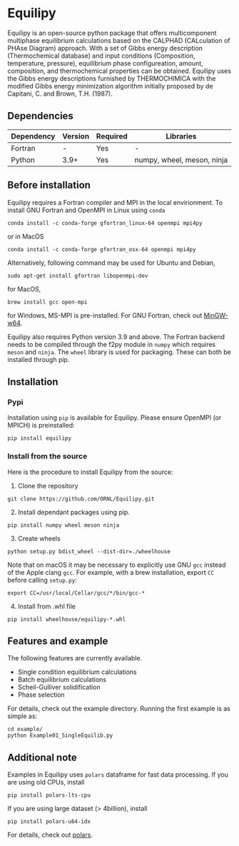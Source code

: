 # Equilipy
Equilipy is an open-source python package that offers multicomponent multiphase equilibrium calculations based on the CALPHAD (CALculation of PHAse Diagram) approach. With a set of Gibbs energy description (Thermochemical database) and input conditions (Composition, temperature, pressure), equilibrium phase configureation, amount, composition, and thermochemical properties can be obtained. Equilipy uses the Gibbs energy descriptions furnished by THERMOCHIMICA with the modified Gibbs energy minimization algorithm initially proposed by de Capitani, C. and Brown, T.H. (1987).

## Dependencies
|Dependency | Version  | Required | Libraries |
|---------- | -------  |--------  |-------    |
|Fortran    | -        | Yes      | -
|Python     | 3.9+     | Yes      | numpy, wheel, meson, ninja

## Before installation
Equilipy requires a Fortran compiler and MPI in the local envirionment. To install GNU Fortran and OpenMPI in Linux using `conda`

```
conda install -c conda-forge gfortran_linux-64 openmpi mpi4py
```
or in MacOS
```
conda install -c conda-forge gfortran_osx-64 openmpi mpi4py
```

Alternatively, following command may be used for Ubuntu and Debian,
```
sudo apt-get install gfortran libopenmpi-dev
```
for MacOS,
```
brew install gcc open-mpi
```
for Windows, MS-MPI is pre-installed. For GNU Fortran, check out [MinGW-w64](https://www.mingw-w64.org/downloads/#mingw-builds).

Equilipy also requires Python version 3.9 and above. The Fortran backend needs to be compiled through the f2py module in `numpy` which requires `meson` and `ninja`. The `wheel` library is used for packaging. These can both be installed through pip.

## Installation

### Pypi
Installation using `pip` is available for Equilipy. Please ensure OpenMPI (or MPICH) is preinstalled:
```
pip install equilipy
```

### Install from the source
Here is the procedure to install Equilipy from the source:
1. Clone the repository
```
git clone https://github.com/ORNL/Equilipy.git
```
2. Install dependant packages using pip.
```
pip install numpy wheel meson ninja
```
3. Create wheels
```
python setup.py bdist_wheel --dist-dir=./wheelhouse
```
Note that on macOS it may be necessary to explicitly use GNU `gcc` instead of the Apple clang `gcc`. For example, with a brew installation, export `CC` before calling `setup.py`:
```
export CC=/usr/local/Cellar/gcc/*/bin/gcc-*
```
4. Install from .whl file
```
pip install wheelhouse/equilipy-*.whl
```

## Features and example
The following features are currently available.
- Single condition equilibrium calculations
- Batch equilibrium calculations
- Scheil-Gulliver solidification
- Phase selection

For details, check out the example directory.
Running the first example is as simple as:
```
cd example/
python Example01_SingleEquilib.py
```

## Additional note
Examples in Equilipy uses `polars` dataframe for fast data processing. If you are using old CPUs, install
```
pip install polars-lts-cpu
```
If you are using large dataset (> 4billion), install 
```
pip install polars-u64-idx
```
For details, check out [polars](https://docs.pola.rs/).